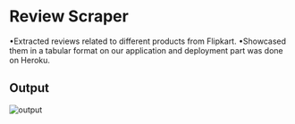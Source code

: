 # Review Scraper 

•Extracted reviews related to different products from Flipkart.
•Showcased them in a tabular format on our application and deployment part was done on Heroku.
## Output
<img src="output.png" alt="output">